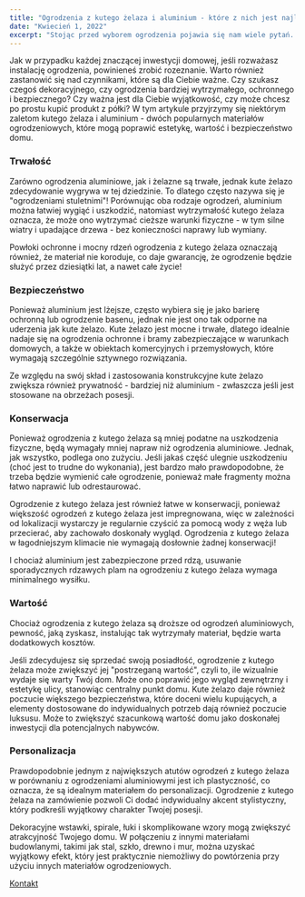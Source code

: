 ```yaml
---
title: "Ogrodzenia z kutego żelaza i aluminium - które z nich jest najlepsze?"
date: "Kwiecień 1, 2022"
excerpt: "Stojąc przed wyborem ogrodzenia pojawia się nam wiele pytań. Czy szukac czegoś dekoracyjnego? Co będzie bardziej wytrzymałe. Co zapewni mi spokój na długie lata? W tym poscie postaramy się odpowiedzieć na te pytania!"
---
```


Jak w przypadku każdej znaczącej inwestycji domowej, jeśli rozważasz instalację ogrodzenia, powinieneś zrobić rozeznanie. Warto również zastanowić się nad czynnikami, które są dla Ciebie ważne. Czy szukasz czegoś dekoracyjnego, czy ogrodzenia bardziej wytrzymałego, ochronnego i bezpiecznego? Czy ważna jest dla Ciebie wyjątkowość, czy może chcesz po prostu kupić produkt z półki?
W tym artykule przyjrzymy się niektórym zaletom kutego żelaza i aluminium - dwóch popularnych materiałów ogrodzeniowych, które mogą poprawić estetykę, wartość i bezpieczeństwo domu.

### Trwałość

Zarówno ogrodzenia aluminiowe, jak i żelazne są trwałe, jednak kute żelazo zdecydowanie wygrywa w tej dziedzinie. To dlatego często nazywa się je "ogrodzeniami stuletnimi"! Porównując oba rodzaje ogrodzeń, aluminium można łatwiej wygiąć i uszkodzić, natomiast wytrzymałość kutego żelaza oznacza, że może ono wytrzymać cieższe warunki fizyczne - w tym silne wiatry i upadające drzewa - bez konieczności naprawy lub wymiany.

Powłoki ochronne i mocny rdzeń ogrodzenia z kutego żelaza oznaczają również, że materiał nie  koroduje, co daje gwarancję, że ogrodzenie będzie służyć przez dziesiątki lat, a nawet całe życie!

### Bezpieczeństwo

Ponieważ aluminium jest lżejsze, często wybiera się je jako barierę ochronną lub ogrodzenie basenu, jednak nie jest ono tak odporne na uderzenia jak kute żelazo. Kute żelazo jest mocne i trwałe, dlatego idealnie nadaje się na ogrodzenia ochronne i bramy zabezpieczające w warunkach domowych, a także w obiektach komercyjnych i przemysłowych, które wymagają szczególnie sztywnego rozwiązania.

Ze względu na swój skład i zastosowania konstrukcyjne kute żelazo zwiększa również prywatność - bardziej niż aluminium - zwłaszcza jeśli jest stosowane na obrzeżach posesji.

### Konserwacja

Ponieważ ogrodzenia z kutego żelaza są mniej podatne na uszkodzenia fizyczne, będą wymagały mniej napraw niż ogrodzenia aluminiowe. Jednak, jak wszystko, podlega ono zużyciu. Jeśli jakaś część ulegnie uszkodzeniu (choć jest to trudne do wykonania), jest bardzo mało prawdopodobne, że trzeba będzie wymienić całe ogrodzenie, ponieważ małe fragmenty można łatwo naprawić lub odrestaurować.

Ogrodzenie z kutego żelaza jest również łatwe w konserwacji, ponieważ większość ogrodzeń z kutego żelaza jest impregnowana, więc w zależności od lokalizacji wystarczy je regularnie czyścić za pomocą wody z węża lub przecierać, aby zachowało doskonały wygląd. Ogrodzenia z kutego żelaza w łagodniejszym klimacie nie wymagają dosłownie żadnej konserwacji!

I chociaż aluminium jest zabezpieczone przed rdzą, usuwanie sporadycznych rdzawych plam na ogrodzeniu z kutego żelaza wymaga minimalnego wysiłku.

### Wartość

Chociaż ogrodzenia z kutego żelaza są droższe od ogrodzeń aluminiowych, pewność, jaką zyskasz, instalując tak wytrzymały materiał, będzie warta dodatkowych kosztów.

Jeśli zdecydujesz się sprzedać swoją posiadłość, ogrodzenie z kutego żelaza może zwiększyć jej "postrzeganą wartość", czyli to, ile wizualnie wydaje się warty Twój dom. Może ono poprawić jego wygląd zewnętrzny i estetykę ulicy, stanowiąc centralny punkt domu. Kute żelazo daje również poczucie większego bezpieczeństwa, które doceni wielu kupujących, a elementy dostosowane do indywidualnych potrzeb dają również poczucie luksusu. Może to zwiększyć szacunkową wartość domu jako doskonałej inwestycji dla potencjalnych nabywców.

### Personalizacja

Prawdopodobnie jednym z największych atutów ogrodzeń z kutego żelaza w porównaniu z ogrodzeniami aluminiowymi jest ich plastyczność, co oznacza, że są idealnym materiałem do personalizacji. Ogrodzenie z kutego żelaza na zamówienie pozwoli Ci dodać indywidualny akcent stylistyczny, który podkreśli wyjątkowy charakter Twojej posesji.

Dekoracyjne wstawki, spirale, łuki i skomplikowane wzory mogą zwiększyć atrakcyjność Twojego domu. W połączeniu z innymi materiałami budowlanymi, takimi jak stal, szkło, drewno i mur, można uzyskać wyjątkowy efekt, który jest praktycznie niemożliwy do powtórzenia przy użyciu innych materiałów ogrodzeniowych.

[Kontakt](www.solidgate.pl/kontakt)

